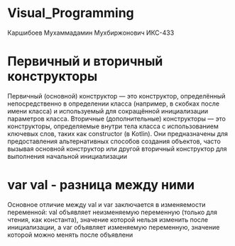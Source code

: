 # Visual_Programming
Каршибоев Мухаммадамин Мухбиржонович ИКС-433
# Первичный и вторичный конструкторы
Первичный (основной) конструктор — это конструктор, определённый непосредственно в определении класса (например, в скобках после имени класса) и используемый для сокращённой инициализации параметров класса. Вторичные (дополнительные) конструкторы — это конструкторы, определяемые внутри тела класса с использованием ключевых слов, таких как constructor (в Kotlin). Они предназначены для предоставления альтернативных способов создания объектов, часто вызывая основной конструктор или другой вторичный конструктор для выполнения начальной инициализации

# var val - разница между ними
Основное отличие между val и var заключается в изменяемости переменной: val объявляет неизменяемую переменную (только для чтения, как константа), значение которой нельзя изменить после инициализации, а var объявляет изменяемую переменную, значение которой можно менять после объявлени
